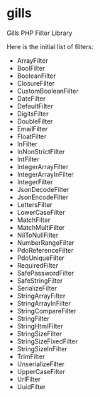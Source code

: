 # gills
Gills PHP Filter Library

Here is the initial list of filters:

* ArrayFilter
* BoolFilter
* BooleanFilter
* ClosureFilter
* CustomBooleanFilter
* DateFilter
* DefaultFilter
* DigitsFilter
* DoubleFilter
* EmailFilter
* FloatFilter
* InFilter
* InNonStrictFilter
* IntFilter
* IntegerArrayFilter
* IntegerArrayInFilter
* IntegerFilter
* JsonDecodeFilter
* JsonEncodeFilter
* LettersFilter
* LowerCaseFilter
* MatchFilter
* MatchMultiFilter
* NilToNullFilter
* NumberRangeFilter
* PdoReferenceFilter
* PdoUniqueFilter
* RequiredFilter
* SafePasswordFilter
* SafeStringFilter
* SerializeFilter
* StringArrayFilter
* StringArrayInFilter
* StringCompareFilter
* StringFilter
* StringHtmlFilter
* StringSizeFilter
* StringSizeFixedFilter
* StringSizeInFilter
* TrimFilter
* UnserializeFilter
* UpperCaseFilter
* UrlFilter
* UuidFilter
